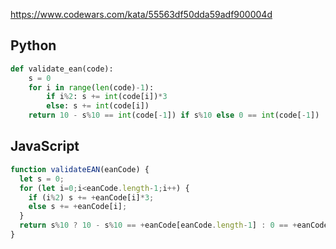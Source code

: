 https://www.codewars.com/kata/55563df50dda59adf900004d

## Python
```python
def validate_ean(code):
    s = 0
    for i in range(len(code)-1):
        if i%2: s += int(code[i])*3
        else: s += int(code[i])
    return 10 - s%10 == int(code[-1]) if s%10 else 0 == int(code[-1])
```

## JavaScript
```js
function validateEAN(eanCode) {
  let s = 0;
  for (let i=0;i<eanCode.length-1;i++) {
    if (i%2) s += +eanCode[i]*3;
    else s += +eanCode[i];
  }
  return s%10 ? 10 - s%10 == +eanCode[eanCode.length-1] : 0 == +eanCode[eanCode.length-1]
}
```